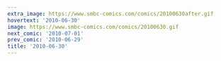 ```yaml
---
extra_image: https://www.smbc-comics.com/comics/20100630after.gif
hovertext: '2010-06-30'
image: https://www.smbc-comics.com/comics/20100630.gif
next_comic: '2010-07-01'
prev_comic: '2010-06-29'
title: '2010-06-30'
---
```


